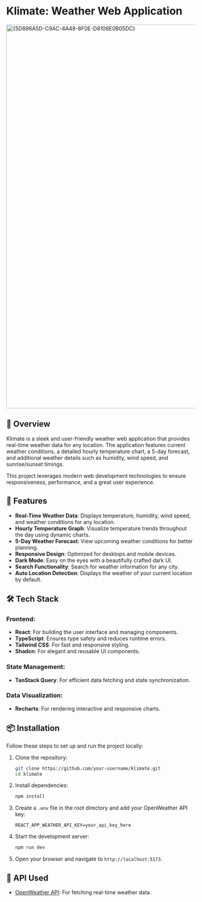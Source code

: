 # Klimate: Weather Web Application

<img width="1022" alt="{5D896A5D-C9AC-4A48-8F0E-D8106E0B05DC}" src="https://github.com/user-attachments/assets/269460b0-f8b2-4765-a707-497d2b6dd94b" />

## 🌟 Overview

Klimate is a sleek and user-friendly weather web application that provides real-time weather data for any location. The application features current weather conditions, a detailed hourly temperature chart, a 5-day forecast, and additional weather details such as humidity, wind speed, and sunrise/sunset timings. 

This project leverages modern web development technologies to ensure responsiveness, performance, and a great user experience.

## 🚀 Features

- **Real-Time Weather Data**: Displays temperature, humidity, wind speed, and weather conditions for any location.
- **Hourly Temperature Graph**: Visualize temperature trends throughout the day using dynamic charts.
- **5-Day Weather Forecast**: View upcoming weather conditions for better planning.
- **Responsive Design**: Optimized for desktops and mobile devices.
- **Dark Mode**: Easy on the eyes with a beautifully crafted dark UI.
- **Search Functionality**: Search for weather information for any city.
- **Auto Location Detection**: Displays the weather of your current location by default.

## 🛠 Tech Stack

### Frontend:
- **React**: For building the user interface and managing components.
- **TypeScript**: Ensures type safety and reduces runtime errors.
- **Tailwind CSS**: For fast and responsive styling.
- **Shadcn**: For elegant and reusable UI components.

### State Management:
- **TanStack Query**: For efficient data fetching and state synchronization.

### Data Visualization:
- **Recharts**: For rendering interactive and responsive charts.


## 📦 Installation

Follow these steps to set up and run the project locally:

1. Clone the repository:
   ```bash
   git clone https://github.com/your-username/klimate.git
   cd klimate
   ```

2. Install dependencies:
   ```bash
   npm install
   ```

3. Create a `.env` file in the root directory and add your OpenWeather API key:
   ```env
   REACT_APP_WEATHER_API_KEY=your_api_key_here
   ```

4. Start the development server:
   ```bash
   npm run dev
   ```

5. Open your browser and navigate to `http://localhost:5173`.


## 🔗 API Used

- [OpenWeather API](https://openweathermap.org/api): For fetching real-time weather data.



